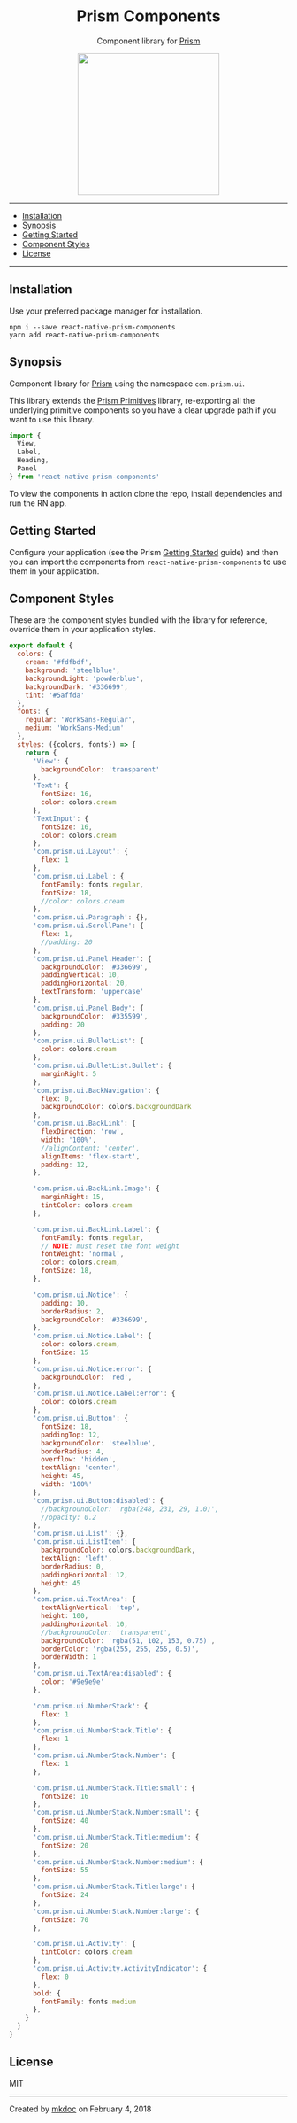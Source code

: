<h1 align="center">Prism Components</h1>
<p align="center">Component library for <a href="https://github.com/tmpfs/prism"title="Prism">Prism</a></p>
<p align="center">
  <img width="256" height="256" src="https://raw.githubusercontent.com/tmpfs/prism/master/prism.png" />
</p>

---

- [Installation](#installation)
- [Synopsis](#synopsis)
- [Getting Started](#getting-started)
- [Component Styles](#component-styles)
- [License](#license)

---

## Installation

Use your preferred package manager for installation.

```
npm i --save react-native-prism-components
yarn add react-native-prism-components
```

## Synopsis

Component library for [Prism](https://github.com/tmpfs/prism) using the namespace `com.prism.ui`.

This library extends the [Prism Primitives](https://github.com/tmpfs/prism#properties) library, re-exporting all the underlying primitive components so you have a clear upgrade path if you want to use this library.

```javascript
import {
  View,
  Label,
  Heading,
  Panel
} from 'react-native-prism-components'
```

To view the components in action clone the repo, install dependencies and run the RN app.

## Getting Started

Configure your application (see the Prism [Getting Started](https://github.com/tmpfs/prism#getting-started) guide) and then you can import the components from `react-native-prism-components` to use them in your application.

## Component Styles

These are the component styles bundled with the library for reference, override them in your application styles.

```javascript
export default {
  colors: {
    cream: '#fdfbdf',
    background: 'steelblue',
    backgroundLight: 'powderblue',
    backgroundDark: '#336699',
    tint: '#5affda'
  },
  fonts: {
    regular: 'WorkSans-Regular',
    medium: 'WorkSans-Medium'
  },
  styles: ({colors, fonts}) => {
    return {
      'View': {
        backgroundColor: 'transparent'
      },
      'Text': {
        fontSize: 16,
        color: colors.cream
      },
      'TextInput': {
        fontSize: 16,
        color: colors.cream
      },
      'com.prism.ui.Layout': {
        flex: 1
      },
      'com.prism.ui.Label': {
        fontFamily: fonts.regular,
        fontSize: 18,
        //color: colors.cream
      },
      'com.prism.ui.Paragraph': {},
      'com.prism.ui.ScrollPane': {
        flex: 1,
        //padding: 20
      },
      'com.prism.ui.Panel.Header': {
        backgroundColor: '#336699',
        paddingVertical: 10,
        paddingHorizontal: 20,
        textTransform: 'uppercase'
      },
      'com.prism.ui.Panel.Body': {
        backgroundColor: '#335599',
        padding: 20
      },
      'com.prism.ui.BulletList': {
        color: colors.cream
      },
      'com.prism.ui.BulletList.Bullet': {
        marginRight: 5
      },
      'com.prism.ui.BackNavigation': {
        flex: 0,
        backgroundColor: colors.backgroundDark
      },
      'com.prism.ui.BackLink': {
        flexDirection: 'row',
        width: '100%',
        //alignContent: 'center',
        alignItems: 'flex-start',
        padding: 12,
      },

      'com.prism.ui.BackLink.Image': {
        marginRight: 15,
        tintColor: colors.cream
      },

      'com.prism.ui.BackLink.Label': {
        fontFamily: fonts.regular,
        // NOTE: must reset the font weight
        fontWeight: 'normal',
        color: colors.cream,
        fontSize: 18,
      },

      'com.prism.ui.Notice': {
        padding: 10,
        borderRadius: 2,
        backgroundColor: '#336699',
      },
      'com.prism.ui.Notice.Label': {
        color: colors.cream,
        fontSize: 15
      },
      'com.prism.ui.Notice:error': {
        backgroundColor: 'red',
      },
      'com.prism.ui.Notice.Label:error': {
        color: colors.cream
      },
      'com.prism.ui.Button': {
        fontSize: 18,
        paddingTop: 12,
        backgroundColor: 'steelblue',
        borderRadius: 4,
        overflow: 'hidden',
        textAlign: 'center',
        height: 45,
        width: '100%'
      },
      'com.prism.ui.Button:disabled': {
        //backgroundColor: 'rgba(248, 231, 29, 1.0)',
        //opacity: 0.2
      },
      'com.prism.ui.List': {},
      'com.prism.ui.ListItem': {
        backgroundColor: colors.backgroundDark,
        textAlign: 'left',
        borderRadius: 0,
        paddingHorizontal: 12,
        height: 45
      },
      'com.prism.ui.TextArea': {
        textAlignVertical: 'top',
        height: 100,
        paddingHorizontal: 10,
        //backgroundColor: 'transparent',
        backgroundColor: 'rgba(51, 102, 153, 0.75)',
        borderColor: 'rgba(255, 255, 255, 0.5)',
        borderWidth: 1
      },
      'com.prism.ui.TextArea:disabled': {
        color: '#9e9e9e'
      },

      'com.prism.ui.NumberStack': {
        flex: 1
      },
      'com.prism.ui.NumberStack.Title': {
        flex: 1
      },
      'com.prism.ui.NumberStack.Number': {
        flex: 1
      },

      'com.prism.ui.NumberStack.Title:small': {
        fontSize: 16
      },
      'com.prism.ui.NumberStack.Number:small': {
        fontSize: 40
      },
      'com.prism.ui.NumberStack.Title:medium': {
        fontSize: 20
      },
      'com.prism.ui.NumberStack.Number:medium': {
        fontSize: 55
      },
      'com.prism.ui.NumberStack.Title:large': {
        fontSize: 24
      },
      'com.prism.ui.NumberStack.Number:large': {
        fontSize: 70
      },

      'com.prism.ui.Activity': {
        tintColor: colors.cream
      },
      'com.prism.ui.Activity.ActivityIndicator': {
        flex: 0
      },
      bold: {
        fontFamily: fonts.medium
      },
    }
  }
}
```

## License

MIT

---

Created by [mkdoc](https://github.com/mkdoc/mkdoc) on February 4, 2018

[prism]: https://github.com/tmpfs/prism
[prism primitives]: https://github.com/tmpfs/prism#properties
[getting started]: https://github.com/tmpfs/prism#getting-started

